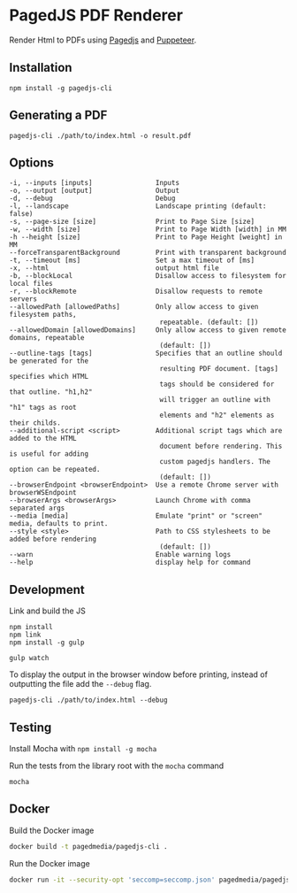 # PagedJS PDF Renderer

Render Html to PDFs using [Pagedjs](https://gitlab.pagedmedia.org/polyfills/pagedjs) and [Puppeteer](https://github.com/GoogleChrome/puppeteer).

## Installation

```
npm install -g pagedjs-cli
```

## Generating a PDF

```
pagedjs-cli ./path/to/index.html -o result.pdf
```

## Options

```
-i, --inputs [inputs]                Inputs
-o, --output [output]                Output
-d, --debug                          Debug
-l, --landscape                      Landscape printing (default: false)
-s, --page-size [size]               Print to Page Size [size]
-w, --width [size]                   Print to Page Width [width] in MM
-h --height [size]                   Print to Page Height [weight] in MM
--forceTransparentBackground         Print with transparent background
-t, --timeout [ms]                   Set a max timeout of [ms]
-x, --html                           output html file
-b, --blockLocal                     Disallow access to filesystem for local files
-r, --blockRemote                    Disallow requests to remote servers
--allowedPath [allowedPaths]         Only allow access to given filesystem paths,
                                      repeatable. (default: [])
--allowedDomain [allowedDomains]     Only allow access to given remote domains, repeatable
                                      (default: [])
--outline-tags [tags]                Specifies that an outline should be generated for the
                                      resulting PDF document. [tags] specifies which HTML
                                      tags should be considered for that outline. "h1,h2"
                                      will trigger an outline with "h1" tags as root
                                      elements and "h2" elements as their childs.
--additional-script <script>         Additional script tags which are added to the HTML
                                      document before rendering. This is useful for adding
                                      custom pagedjs handlers. The option can be repeated.
                                      (default: [])
--browserEndpoint <browserEndpoint>  Use a remote Chrome server with browserWSEndpoint
--browserArgs <browserArgs>          Launch Chrome with comma separated args
--media [media]                      Emulate "print" or "screen" media, defaults to print.
--style <style>                      Path to CSS stylesheets to be added before rendering
                                      (default: [])
--warn                               Enable warning logs
--help                               display help for command
```

## Development
Link and build the JS
```
npm install
npm link
npm install -g gulp

gulp watch
```

To display the output in the browser window before printing,
instead of outputting the file add the `--debug` flag.

```
pagedjs-cli ./path/to/index.html --debug
```

## Testing

Install Mocha with `npm install -g mocha`

Run the tests from the library root with the `mocha` command
```
mocha
```

## Docker

Build the Docker image

```bash
docker build -t pagedmedia/pagedjs-cli .
```

Run the Docker image

```bash
docker run -it --security-opt 'seccomp=seccomp.json' pagedmedia/pagedjs-cli bash
```
